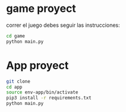 # game proyect

correr el juego debes seguir las instrucciones:

```sh
cd game 
python main.py
```
# App proyect


```sh
git clone
cd app
source env-app/bin/activate
pip3 install -r requirements.txt
python main.py
```